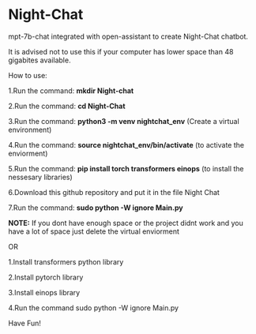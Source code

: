 # Night-Chat
mpt-7b-chat integrated with open-assistant to create Night-Chat chatbot.

It is advised not to use this if your computer has lower space than 48 gigabites available.

How to use:

1.Run the command: **mkdir Night-chat**

2.Run the command: **cd Night-Chat**

3.Run the command: **python3 -m venv nightchat_env** (Create a virtual environment)

4.Run the command: **source nightchat_env/bin/activate** (to activate the enviorment)

5.Run the command: **pip install torch transformers einops** (to install the nessesary libraries)

6.Download this github repository and put it in the file Night Chat

7.Run the command: **sudo python -W ignore Main.py**

**NOTE:** If you dont have enough space or the project didnt work and you have a lot of space just delete the virtual enviorment

OR

1.Install transformers python library

2.Install pytorch library

3.Install einops library

4.Run the command sudo python -W ignore Main.py


Have Fun!
